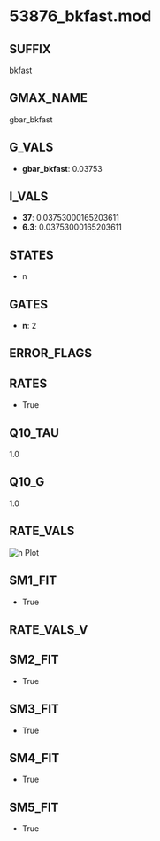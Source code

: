 # 53876_bkfast.mod

## SUFFIX

bkfast

## GMAX_NAME

gbar_bkfast

## G_VALS

- **gbar_bkfast**: 0.03753

## I_VALS

- **37**: 0.03753000165203611
- **6.3**: 0.03753000165203611

## STATES

- n

## GATES

- **n**: 2

## ERROR_FLAGS


## RATES

- True

## Q10_TAU

1.0

## Q10_G

1.0

## RATE_VALS

![n Plot](/Users/pbozelos/Dropbox/icg-Chai-Panos/supermodels/output_markdown_files/K/53876_bkfast.mod/images/n.png)

## SM1_FIT

- True

## RATE_VALS_V

## SM2_FIT

- True

## SM3_FIT

- True

## SM4_FIT

- True

## SM5_FIT

- True

